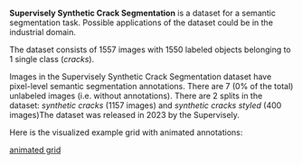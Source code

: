 **Supervisely Synthetic Crack Segmentation** is a dataset for a semantic segmentation task. Possible applications of the dataset could be in the industrial domain. 

The dataset consists of 1557 images with 1550 labeled objects belonging to 1 single class (*cracks*).

Images in the Supervisely Synthetic Crack Segmentation dataset have pixel-level semantic segmentation annotations. There are 7 (0% of the total) unlabeled images (i.e. without annotations). There are 2 splits in the dataset: *synthetic cracks* (1157 images) and *synthetic cracks styled* (400 images)The dataset was released in 2023 by the Supervisely.

Here is the visualized example grid with animated annotations:

[animated grid](https://github.com/dataset-ninja/synthetic-cracks-dataset/raw/main/visualizations/horizontal_grid.webm)
